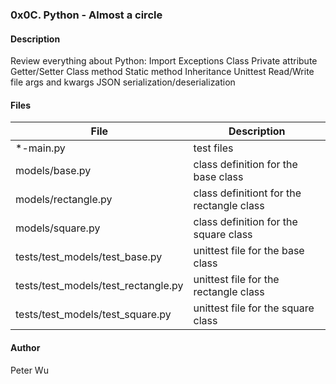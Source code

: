 ### 0x0C. Python - Almost a circle

#### Description
Review everything about Python:
Import
Exceptions
Class
Private attribute
Getter/Setter
Class method
Static method
Inheritance
Unittest
Read/Write file
args and kwargs
JSON
serialization/deserialization


#### Files
File | Description
---|---
\*-main.py | test files
models/base.py | class definition for the base class
models/rectangle.py | class definitiont for the rectangle class
models/square.py | class definition for the square class
tests/test\_models/test\_base.py | unittest file for the base class
tests/test\_models/test\_rectangle.py | unittest file for the rectangle class
tests/test\_models/test\_square.py | unittest file for the square class

#### Author
Peter Wu
